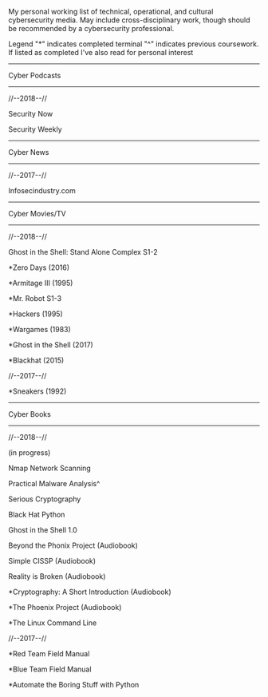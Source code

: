 My personal working list of technical, operational, and cultural cybersecurity media. May include cross-disciplinary work, though should be recommended by a cybersecurity professional.

Legend
"*" indicates completed
terminal "^" indicates previous coursework. If listed as completed I've also read for personal interest

------------------

Cyber Podcasts

------------------

//--2018--// 

Security Now

Security Weekly

------------------

Cyber News

------------------

//--2017--//

Infosecindustry.com

------------------

Cyber Movies/TV

------------------

//--2018--//

Ghost in the Shell: Stand Alone Complex S1-2

*Zero Days (2016)

*Armitage III (1995)

*Mr. Robot S1-3

*Hackers (1995)

*Wargames (1983)

*Ghost in the Shell (2017)

*Blackhat (2015)

//--2017--//

*Sneakers (1992)

------------------

Cyber Books

------------------

//--2018--//

(in progress)

Nmap Network Scanning

Practical Malware Analysis^

Serious Cryptography

Black Hat Python

Ghost in the Shell 1.0

Beyond the Phonix Project (Audiobook)

Simple CISSP (Audiobook)

Reality is Broken (Audiobook)

*Cryptography: A Short Introduction (Audiobook)

*The Phoenix Project (Audiobook)

*The Linux Command Line

//--2017--//

*Red Team Field Manual

*Blue Team Field Manual

*Automate the Boring Stuff with Python
